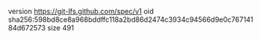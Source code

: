 version https://git-lfs.github.com/spec/v1
oid sha256:598bd8ce8a968bddffc118a2bd86d2474c3934c94566d9e0c76714184d672573
size 491
